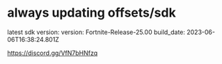 # always updating offsets/sdk
latest sdk version:
version: Fortnite-Release-25.00
build_date: 2023-06-06T16:38:24.801Z

https://discord.gg/VfN7bHNfzq
